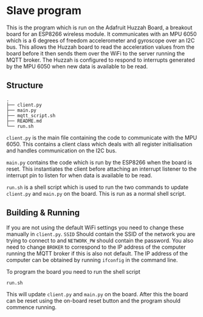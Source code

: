 # Slave program
This is the program which is run on the Adafruit Huzzah Board, a breakout board for an ESP8266 wireless module. It communicates with an MPU 6050 which is a 6 degrees of freedom accelerometer and gyroscope over an I2C bus. This allows the Huzzah board to read the acceleration values from the board before it then sends them over the WiFi to the server running the MQTT broker. The Huzzah is configured to respond to interrupts generated by the MPU 6050 when new data is available to be read.

## Structure
```
.
├── client.py
├── main.py
├── mqtt_script.sh
├── README.md
└── run.sh
```

`client.py` is the main file containing the code to communicate with the MPU 6050. This contains a client class which deals with all register initialisation and handles communication on the I2C bus.

`main.py` contains the code which is run by the ESP8266 when the board is reset. This instantiates the client before attaching an interrupt listener to the interrupt pin to listen for when data is available to be read.

`run.sh` is a shell script which is used to run the two commands to update `client.py` and `main.py` on the board. This is run as a normal shell script.


## Building & Running
If you are not using the default WiFi settings you need to change these manually in `client.py`. `SSID` Should contain the SSID of the network you are trying to connect to and `NETWORK_PW` should contain the password. You also need to change `BROKER` to correspond to the IP address of the computer running the MQTT broker if this is also not default. The IP address of the computer can be obtained by running `ifconfig` in the command line.


To program the board you need to run the shell script

`run.sh`

This will update `client.py` and `main.py` on the board. After this the board can be reset using the on-board reset button and the program should commence running.
